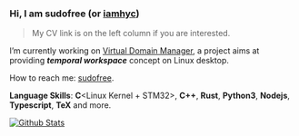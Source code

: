 ### Hi, I am sudofree (or <u>iamhyc</u>)
> My CV link is on the left column if you are interested.

I’m currently working on [Virtual Domain Manager](https://github.com/VDM-Maintainer-Group/virtual-domain-manager),
a project aims at providing _**temporal workspace**_ concept on Linux desktop.

How to reach me: [sudofree](mailto:sudofree__at__163_com).

**Language Skills**: **C**<Linux Kernel + STM32>, **C++**,  **Rust**, **Python3**, **Nodejs**, **Typescript**, **TeX** and more.

[![Github Stats](https://github-readme-stats.vercel.app/api?username=iamhyc&bg_color=0D1117&text_color=FFFFFF&count_private=true&show_icons=true&hide_border=true&include_all_commits=true)](https://github.com/iamhyc)
